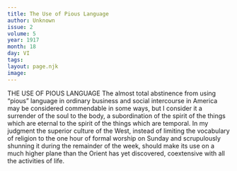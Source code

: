 ```yaml
---
title: The Use of Pious Language
author: Unknown
issue: 2
volume: 5
year: 1917
month: 18
day: VI
tags:
layout: page.njk
image:
---
```

THE USE OF PIOUS LANGUAGE       The almost total abstinence from using “pious” language in ordinary business and social intercourse in America may be considered commendable in some ways, but I consider it a surrender of the soul to the body, a subordination of the spirit of the things which are eternal to the spirit of the things which are temporal. In my judgment the superior culture of the West, instead of limiting the vocabulary of religion to the one hour of formal worship on Sunday and scrupulously shunning it during the remainder of the week, should make its use on a much higher plane than the Orient has yet discovered, coextensive with all the activities of life.

